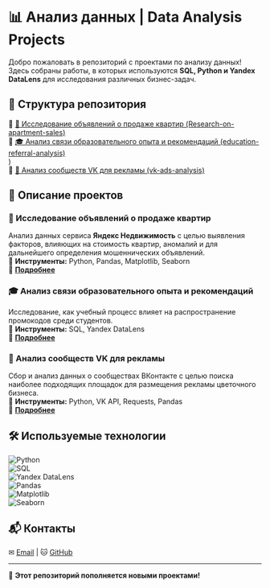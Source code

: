 # 📊 Анализ данных | Data Analysis Projects  

Добро пожаловать в репозиторий с проектами по анализу данных! Здесь собраны работы, в которых используются **SQL, Python и Yandex DataLens** для исследования различных бизнес-задач.  

## 📂 Структура репозитория  
🔹 [🏡 Исследование объявлений о продаже квартир (Research-on-apartment-sales)](https://github.com/mainlabn/resume-projects/tree/main/Research-on-apartment-sales)  
🔹 [🎓 Анализ связи образовательного опыта и рекомендаций (education-referral-analysis)](https://github.com/mainlabn/resume-projects/tree/main/education-referral-analysis)  
)  
🔹 [🌸 Анализ сообществ VK для рекламы (vk-ads-analysis)](https://github.com/mainlabn/resume-projects/tree/main/vk_ads_analysis)

## 🚀 Описание проектов  
### 🏡 Исследование объявлений о продаже квартир  
Анализ данных сервиса **Яндекс Недвижимость** с целью выявления факторов, влияющих на стоимость квартир, аномалий и  для дальнейшего определения мошеннических объявлений.  
🔹 **Инструменты:** Python, Pandas, Matplotlib, Seaborn  
🔹 **[Подробнее](https://github.com/mainlabn/resume-projects/tree/main/Research-on-apartment-sales)**  

### 🎓 Анализ связи образовательного опыта и рекомендаций  
Исследование, как учебный процесс влияет на распространение промокодов среди студентов.  
🔹 **Инструменты:** SQL, Yandex DataLens  
🔹 **[Подробнее](https://github.com/mainlabn/resume-projects/tree/main/education-referral-analysis)**  

### 🌸 Анализ сообществ VK для рекламы
Сбор и анализ данных о сообществах ВКонтакте с целью поиска наиболее подходящих площадок для размещения рекламы цветочного бизнеса.  
🔹 **Инструменты:** Python, VK API, Requests, Pandas  
🔹 **[Подробнее](https://github.com/mainlabn/resume-projects/tree/main/vk_ads_analysis)**

## 🛠 Используемые технологии  
![Python](https://img.shields.io/badge/Python-3.9-blue)  
![SQL](https://img.shields.io/badge/SQL-Data%20Analysis-green)  
![Yandex DataLens](https://img.shields.io/badge/Yandex-DataLens-orange)  
![Pandas](https://img.shields.io/badge/Pandas-Data%20Processing-lightgrey)  
![Matplotlib](https://img.shields.io/badge/Matplotlib-Visualization-red)  
![Seaborn](https://img.shields.io/badge/Seaborn-Graphs-orange)  

## 📬 Контакты  
✉ [Email](mailto:ml@markarzhanovsky.ru) | 🐱 [GitHub](https://github.com/mainlab)  

---
🚀 **Этот репозиторий пополняется новыми проектами!**  
